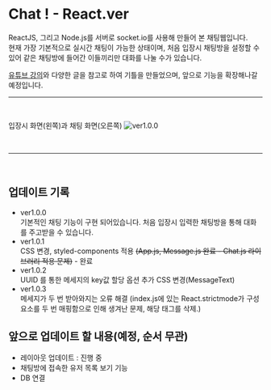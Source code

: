 # Chat ! - React.ver

ReactJS, 그리고 Node.js를 서버로 socket.io를 사용해 만들어 본 채팅웹입니다.<br>
현재 가장 기본적으로 실시간 채팅이 가능한 상태이며, 처음 입장시 채팅방을 설정할 수 있어 같은 채팅방에 들어간 이들끼리만 대화를 나눌 수가 있습니다.

[유튜브 강의](https://www.youtube.com/watch?v=NU-HfZY3ATQ&t=3106s)와 다양한 글을 참고로 하여 기틀을 만들었으며, 앞으로 기능을 확장해나갈 예정입니다.
<br>

---
<br>

입장시 화면(왼쪽)과 채팅 화면(오른쪽)
![ver1.0.0](https://user-images.githubusercontent.com/92746200/184900245-2c7c75c8-2071-4136-975e-85f172bc0070.png)

<br>

---
<br>

## 업데이트 기록

- ver1.0.0 <br>
  기본적인 채팅 기능이 구현 되어있습니다. 처음 입장시 입력한 채팅방을 통해 대화를 주고받을 수 있습니다.
- ver1.0.1 <br>
  CSS 변경, styled-components 적용 ~~(App.js, Message.js 완료 - Chat.js 라이브러리 적용 문제)~~ - 완료
- ver1.0.2 <br>
  UUID 를 통한 메세지의 key값 할당 옵션 추가
  CSS 변경(MessageText)
- ver1.0.3 <br>
  메세지가 두 번 받아와지는 오류 해결
  (index.js에 있는 React.strictmode가 구성 요소를 두 번 매핑함으로 인해 생겨난 문제, 해당 태그를 삭제.)

## 앞으로 업데이트 할 내용(예정, 순서 무관)

- 레이아웃 업데이트 : 진행 중
- 채팅방에 접속한 유저 목록 보기 기능
- DB 연결
